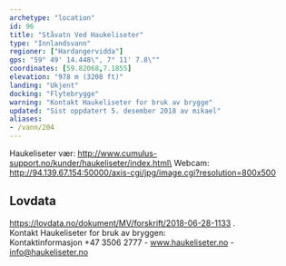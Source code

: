 ```yaml
---
archetype: "location"
id: 96
title: "Ståvatn Ved Haukeliseter"
type: "Innlandsvann"
regioner: ["Hardangervidda"]
gps: "59° 49' 14.448\", 7° 11' 7.8\""
coordinates: [59.82068,7.1855]
elevation: "978 m (3208 ft)"
landing: "Ukjent"
docking: "Flytebrygge"
warning: "Kontakt Haukeliseter for bruk av brygge"
updated: "Sist oppdatert 5. desember 2018 av mikael"
aliases:
- /vann/204
---
```


Haukeliseter vær: http://www.cumulus-support.no/kunder/haukeliseter/index.html\
Webcam: http://94.139.67.154:50000/axis-cgi/jpg/image.cgi?resolution=800x500

## Lovdata

https://lovdata.no/dokument/MV/forskrift/2018-06-28-1133 .\
Kontakt Haukeliseter for bruk av bryggen:\
 Kontaktinformasjon +47 3506 2777  -  www.haukeliseter.no    -   info@haukeliseter.no
